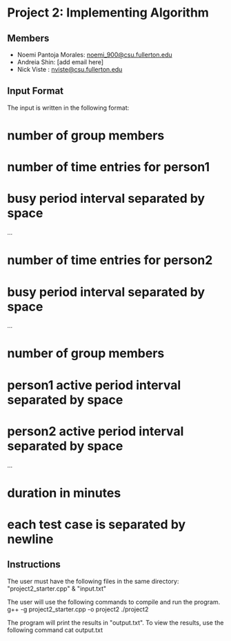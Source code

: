 # Project 2: Implementing Algorithm

## Members
- Noemi Pantoja Morales: noemi_900@csu.fullerton.edu
- Andreia Shin: [add email here]
- Nick Viste : nviste@csu.fullerton.edu

## Input Format
The input is written in the following format:
# number of group members
# number of time entries for person1
# busy period interval separated by space
...
# number of time entries for person2
# busy period interval separated by space
...
# number of group members
# person1 active period interval separated by space
# person2 active period interval separated by space
...
# duration in minutes

# each test case is separated by newline

## Instructions
The user must have the following files in the same directory: "project2_starter.cpp" & "input.txt"

The user will use the following commands to compile and run the program.
g++ -g project2_starter.cpp -o project2
./project2

The program will print the results in "output.txt". To view the results, use the following command
cat output.txt

